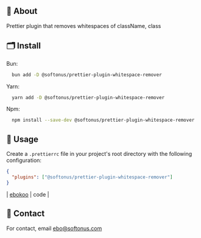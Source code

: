 ## 🚀 About
Prettier plugin that removes whitespaces of className, class


## 🗂 Install

Bun:

```bash
  bun add -D @softonus/prettier-plugin-whitespace-remover
```

Yarn:

```bash
  yarn add -D @softonus/prettier-plugin-whitespace-remover
```

Npm:

```bash
  npm install --save-dev @softonus/prettier-plugin-whitespace-remover
```


## 🔨 Usage

Create a `.prettierrc` file in your project's root directory with the following configuration:

```json
{
  "plugins": ["@softonus/prettier-plugin-whitespace-remover"]
}
```

<!-- ALL-CONTRIBUTORS-LIST:START -->
| [ebokoo](https://github.com/ebokoo) | code |
<!-- ALL-CONTRIBUTORS-LIST:END -->


## 📨 Contact

For contact, email ebo@softonus.com
